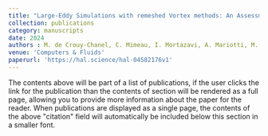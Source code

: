 ```yaml
---
title: "Large-Eddy Simulations with remeshed Vortex methods: An Assessment and Calibration of Subgrid-Scale Models."
collection: publications
category: manuscripts
date: 2024
authors : M. de Crouy-Chanel, C. Mimeau, I. Mortazavi, A. Mariotti, M. V. Salvetti
venue: 'Computers & Fluids'
paperurl: 'https://hal.science/hal-04582176v1'
---
```


The contents above will be part of a list of publications, if the user clicks the link for the publication than the contents of section will be rendered as a full page, allowing you to provide more information about the paper for the reader. When publications are displayed as a single page, the contents of the above "citation" field will automatically be included below this section in a smaller font.
